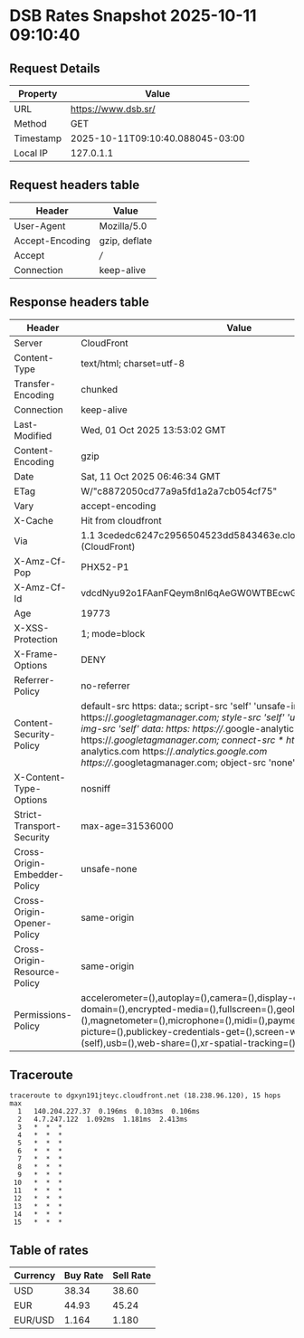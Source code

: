 # DSB Rates Snapshot 2025-10-11 09:10:40
## Request Details

| Property | Value |
|----------|-------|
| URL | https://www.dsb.sr/ |
| Method | GET |
| Timestamp | 2025-10-11T09:10:40.088045-03:00 |
| Local IP | 127.0.1.1 |
    
## Request headers table

| Header | Value |
|--------|-------|
| User-Agent | Mozilla/5.0 |
| Accept-Encoding | gzip, deflate |
| Accept | */* |
| Connection | keep-alive |

    
## Response headers table
| Header | Value |
|--------|-------|
| Server | CloudFront |
| Content-Type | text/html; charset=utf-8 |
| Transfer-Encoding | chunked |
| Connection | keep-alive |
| Last-Modified | Wed, 01 Oct 2025 13:53:02 GMT |
| Content-Encoding | gzip |
| Date | Sat, 11 Oct 2025 06:46:34 GMT |
| ETag | W/"c8872050cd77a9a5fd1a2a7cb054cf75" |
| Vary | accept-encoding |
| X-Cache | Hit from cloudfront |
| Via | 1.1 3cededc6247c2956504523dd5843463e.cloudfront.net (CloudFront) |
| X-Amz-Cf-Pop | PHX52-P1 |
| X-Amz-Cf-Id | vdcdNyu92o1FAanFQeym8nl6qAeGW0WTBEcwGCfeDppJDKxLjpb1jQ== |
| Age | 19773 |
| X-XSS-Protection | 1; mode=block |
| X-Frame-Options | DENY |
| Referrer-Policy | no-referrer |
| Content-Security-Policy | default-src https: data:; script-src 'self' 'unsafe-inline' https://*.googletagmanager.com; style-src 'self' 'unsafe-inline' data:; img-src 'self' data: https: https://*.google-analytics.com https://*.googletagmanager.com; connect-src * https://*.google-analytics.com https://*.analytics.google.com https://*.googletagmanager.com; object-src 'none' |
| X-Content-Type-Options | nosniff |
| Strict-Transport-Security | max-age=31536000 |
| Cross-Origin-Embedder-Policy | unsafe-none |
| Cross-Origin-Opener-Policy | same-origin |
| Cross-Origin-Resource-Policy | same-origin |
| Permissions-Policy | accelerometer=(),autoplay=(),camera=(),display-capture=(),document-domain=(),encrypted-media=(),fullscreen=(),geolocation=(),gyroscope=(),magnetometer=(),microphone=(),midi=(),payment=(),picture-in-picture=(),publickey-credentials-get=(),screen-wake-lock=(),sync-xhr=(self),usb=(),web-share=(),xr-spatial-tracking=() |

## Traceroute 

```
traceroute to dgxyn191jteyc.cloudfront.net (18.238.96.120), 15 hops max
  1   140.204.227.37  0.196ms  0.103ms  0.106ms 
  2   4.7.247.122  1.092ms  1.181ms  2.413ms 
  3   *  *  * 
  4   *  *  * 
  5   *  *  * 
  6   *  *  * 
  7   *  *  * 
  8   *  *  * 
  9   *  *  * 
 10   *  *  * 
 11   *  *  * 
 12   *  *  * 
 13   *  *  * 
 14   *  *  * 
 15   *  *  * 

```


## Table of rates

| Currency | Buy Rate | Sell Rate |
|----------|----------|-----------|
| USD | 38.34 | 38.60 |
| EUR | 44.93 | 45.24 |
| EUR/USD | 1.164 | 1.180 |
